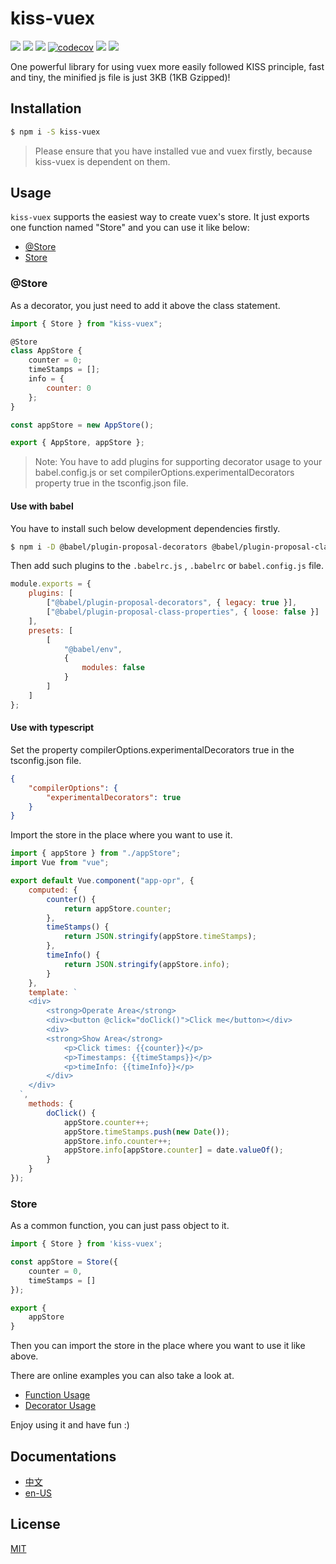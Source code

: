 # kiss-vuex

[![](https://api.travis-ci.org/HalZhan/kiss-vuex.svg?branch=master)](https://travis-ci.org/HalZhan/kiss-vuex)
[![](https://img.shields.io/github/languages/code-size/halzhan/kiss-vuex.svg)](https://www.npmjs.com/package/kiss-vuex)
[![](https://img.shields.io/npm/v/kiss-vuex.svg)](https://www.npmjs.com/package/kiss-vuex)
[![codecov](https://codecov.io/gh/HalZhan/kiss-vuex/branch/master/graph/badge.svg)](https://codecov.io/gh/HalZhan/kiss-vuex)
[![](https://img.shields.io/npm/dm/kiss-vuex.svg)](https://www.npmjs.com/package/kiss-vuex)
[![](https://img.shields.io/github/license/halzhan/kiss-vuex.svg)](https://github.com/HalZhan/kiss-vuex/blob/master/LICENSE)

One powerful library for using vuex more easily followed KISS principle, fast and tiny, the minified js file is just 3KB (1KB Gzipped)!

## Installation

```bash
$ npm i -S kiss-vuex
```

> Please ensure that you have installed vue and vuex firstly, because kiss-vuex is dependent on them.

## Usage

`kiss-vuex` supports the easiest way to create vuex's store. It just exports one function named "Store" and you can use it like below:

-   [@Store](#@Store)
-   [Store](#Store)

### @Store

As a decorator, you just need to add it above the class statement.

```js
import { Store } from "kiss-vuex";

@Store
class AppStore {
    counter = 0;
    timeStamps = [];
    info = {
        counter: 0
    };
}

const appStore = new AppStore();

export { AppStore, appStore };
```

> Note: You have to add plugins for supporting decorator usage to your babel.config.js or set compilerOptions.experimentalDecorators property true in the tsconfig.json file.

#### Use with babel

You have to install such below development dependencies firstly.

```bash
$ npm i -D @babel/plugin-proposal-decorators @babel/plugin-proposal-class-properties
```

Then add such plugins to the `.babelrc.js` , `.babelrc` or `babel.config.js` file.

```js
module.exports = {
    plugins: [
        ["@babel/plugin-proposal-decorators", { legacy: true }],
        ["@babel/plugin-proposal-class-properties", { loose: false }]
    ],
    presets: [
        [
            "@babel/env",
            {
                modules: false
            }
        ]
    ]
};
```

#### Use with typescript

Set the property compilerOptions.experimentalDecorators true in the tsconfig.json file.

```json
{
    "compilerOptions": {
        "experimentalDecorators": true
    }
}
```

Import the store in the place where you want to use it.

```js
import { appStore } from "./appStore";
import Vue from "vue";

export default Vue.component("app-opr", {
    computed: {
        counter() {
            return appStore.counter;
        },
        timeStamps() {
            return JSON.stringify(appStore.timeStamps);
        },
        timeInfo() {
            return JSON.stringify(appStore.info);
        }
    },
    template: `
  	<div>
        <strong>Operate Area</strong>
        <div><button @click="doClick()">Click me</button></div>
        <div>
    	<strong>Show Area</strong>
            <p>Click times: {{counter}}</p>
            <p>Timestamps: {{timeStamps}}</p>
            <p>timeInfo: {{timeInfo}}</p>
        </div>
    </div>
  `,
    methods: {
        doClick() {
            appStore.counter++;
            appStore.timeStamps.push(new Date());
            appStore.info.counter++;
            appStore.info[appStore.counter] = date.valueOf();
        }
    }
});
```

### Store

As a common function, you can just pass object to it.

```js
import { Store } from 'kiss-vuex';

const appStore = Store({
    counter = 0,
    timeStamps = []
});

export {
    appStore
}
```

Then you can import the store in the place where you want to use it like above.

There are online examples you can also take a look at.

-   [Function Usage](http://jsfiddle.net/mubsp2d3/)
-   [Decorator Usage](http://jsfiddle.net/wurLz9v3/)

Enjoy using it and have fun :)

## Documentations

-   [中文](http://halzhan.cn/kiss-vuex/zh/)
-   [en-US](http://halzhan.cn/kiss-vuex/)

## License

[MIT](http://opensource.org/licenses/MIT)
